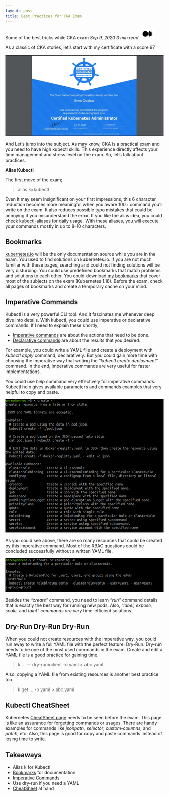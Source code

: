 ```yaml
---
layout: post
title: Best Practices for CKA Exam
---
```


Some of the best tricks while CKA exam
_Sep 9, 2020·3 min read_ [![image alt text](../images/Medium-Symbol-Black-CMYK@1x.png)](https://medium.com/@emreodabas_20110?source=post_page-----9c1e51ea9b29--------------------------------)

As a classic of CKA stories, let’s start with my certificate with a score 97

![alt text](../images/cka_1.jpeg "CKAScore")

And Let’s jump into the subject. As may know, CKA is a practical exam and you need to have high kubectl skills. This experience directly affects your time management and stress level on the exam. So, let’s talk about practices.

**Alias Kubectl**

The first move of the exam;

> alias k=kubectl

Even It may seem insignificant on your first impressions, this 6 character reduction becomes more meaningful when you aware 100+ command you’ll write on the exam. It also reduces possible typo mistakes that could be annoying if you misunderstand the error. If you like the alias idea, you could check [kubectl-aliases](https://github.com/ahmetb/kubectl-aliases) for daily usage. With these aliases, you will execute your commands mostly in up to 8–10 characters.

Bookmarks
---------

[kubernetes.io](http://kubernetes.io) will be the only documentation source while you are in the exam. You used to find solutions on kubernetes.io. If you are not much familiar with these pages, searching and could not finding solutions will be very disturbing. You could use predefined bookmarks that match problems and solutions to each other. You could download [my bookmarks](https://github.com/emreodabas/cheatsheets/releases/download/links/cka-bookmarks.html) that cover most of the subjects on the exam (Kubernetes 1.18). Before the exam, check all pages of bookmarks and create a temporary cache on your mind.

Imperative Commands
-------------------

Kubectl is a very powerful CLI tool. And it fascinates me whenever deep dive into details. With kubectl, you could use imperative or declarative commands. If I need to explain these shortly;

*   [Imperative commands](https://kubernetes.io/docs/tasks/manage-kubernetes-objects/imperative-command/) are about the actions that need to be done.
*   [Declarative commands](https://kubernetes.io/docs/tasks/manage-kubernetes-objects/declarative-config/) are about the results that you desired.

For example, you could write a YAML file and create a deployment with _kubectl apply_ command, declaratively. But you could gain more time with choosing the imperative way that writing the “_kubectl create deployment”_ command. In the end, Imperative commands are very useful for faster implementations.

You could use _help_ command very effectively for imperative commands. Kubectl help gives available parameters and commands examples that very helpful to copy and paste.

![alt text](../images/cka_2.png "Imperatives")


As you could see above, there are so many resources that could be created by this imperative command. Most of the RBAC questions could be concluded successfully without a written YAML file.

![alt text](../images/cka_3.png "Create Rollback")

Besides the _“create”_ command, you need to learn _“run”_ command details that is exactly the best way for running new pods. Also, “_label, expose, scale,_ and _taint” commands are very_ time-efficient solutions.

Dry-Run Dry-Run Dry-Run
-----------------------

When you could not create resources with the imperative way, you could run away to write a full YAML file with the perfect feature; Dry-Run. Dry-run needs to be one of the most used commands in the exam. Create and edit a YAML file is a good practice for gaining time.

> k … — dry-run=client -o yaml > abc.yaml

Also, copying a YAML file from existing resources is another best practice too.

> k get … -o yaml > abc.yaml

Kubectl CheatSheet
------------------

Kubernetes [CheatSheet page](https://kubernetes.io/docs/reference/kubectl/cheatsheet/) needs to be seen before the exam. This page is like an assurance for forgetting commands or usages. There are handy examples for commands like _jsonpath_, _selector_, _custom-columns,_ and _patch_, etc. Also, this page is good for copy and paste commands instead of losing time to write.

Takeaways
---------

*   Alias k for Kubectl
*   [Bookmarks](https://github.com/emreodabas/cheatsheets/releases/download/links/cka-bookmarks.html) for documentation
*   [Imperative Commands](https://kubernetes.io/docs/tasks/manage-kubernetes-objects/imperative-command/)
*   Use dry-run if you need a YAML
*   [CheatSheet](https://kubernetes.io/docs/reference/kubectl/cheatsheet/) at hand
